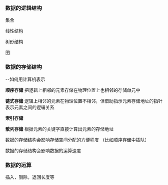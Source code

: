 ### 数据的逻辑结构

集合

线性结构

树形结构

图



### 数据的存储结构

--如何用计算机表示

**顺序存储** 把逻辑上相邻的元素存储在物理位置上也相邻的存储单元中

**链式存储** 逻辑上相邻的元素在物理位置不相邻，但借助指示元素存储地址的指针表示元素之间的逻辑关系

**索引存储**

**散列存储** 根据元素的关键字直接计算出元素的存储地址



数据的存储结构会影响存储空间分配的方便程度 （比如顺序存储中插队）

数据的存储结构会影响数据的运算速度



### 数据的运算

插入，删除，返回长度等